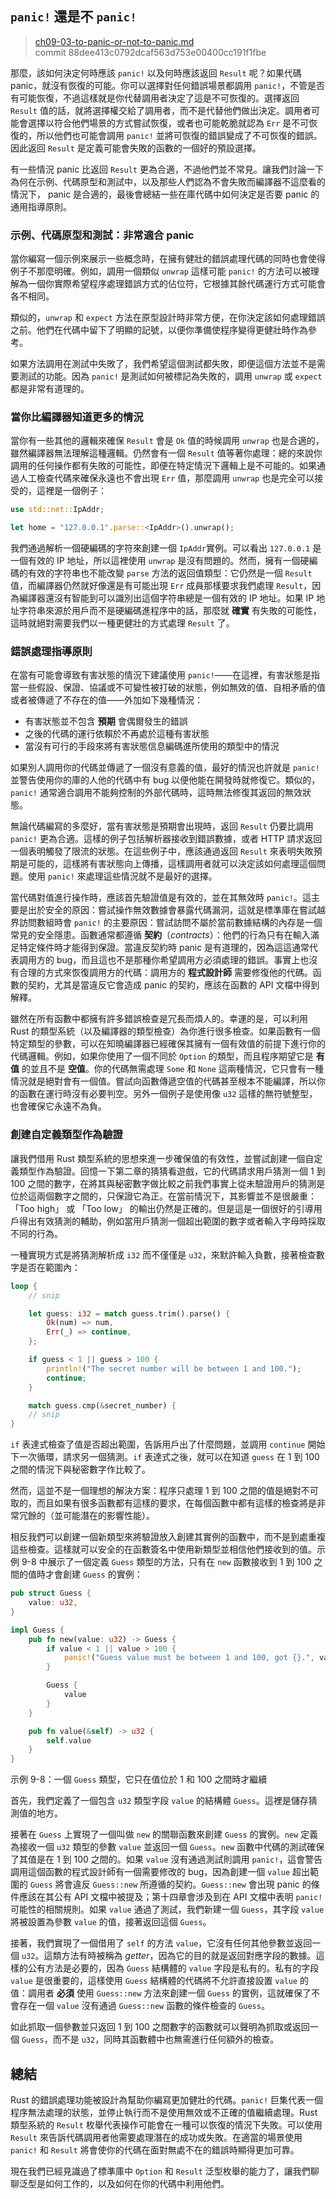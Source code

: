 ## `panic!` 還是不 `panic!`

> [ch09-03-to-panic-or-not-to-panic.md](https://github.com/rust-lang/book/blob/master/second-edition/src/ch09-03-to-panic-or-not-to-panic.md)
> <br>
> commit 88dee413c0792dcaf563d753e00400cc191f1fbe

那麼，該如何決定何時應該 `panic!` 以及何時應該返回 `Result` 呢？如果代碼 panic，就沒有恢復的可能。你可以選擇對任何錯誤場景都調用 `panic!`，不管是否有可能恢復，不過這樣就是你代替調用者決定了這是不可恢復的。選擇返回 `Result` 值的話，就將選擇權交給了調用者，而不是代替他們做出決定。調用者可能會選擇以符合他們場景的方式嘗試恢復，或者也可能乾脆就認為 `Err` 是不可恢復的，所以他們也可能會調用 `panic!` 並將可恢復的錯誤變成了不可恢復的錯誤。因此返回 `Result` 是定義可能會失敗的函數的一個好的預設選擇。

有一些情況 panic 比返回 `Result` 更為合適，不過他們並不常見。讓我們討論一下為何在示例、代碼原型和測試中，以及那些人們認為不會失敗而編譯器不這麼看的情況下， panic 是合適的，最後會總結一些在庫代碼中如何決定是否要 panic 的通用指導原則。

### 示例、代碼原型和測試：非常適合 panic

當你編寫一個示例來展示一些概念時，在擁有健壯的錯誤處理代碼的同時也會使得例子不那麼明確。例如，調用一個類似 `unwrap` 這樣可能 `panic!` 的方法可以被理解為一個你實際希望程序處理錯誤方式的佔位符，它根據其餘代碼運行方式可能會各不相同。

類似的，`unwrap` 和 `expect` 方法在原型設計時非常方便，在你決定該如何處理錯誤之前。他們在代碼中留下了明顯的記號，以便你準備使程序變得更健壯時作為參考。

如果方法調用在測試中失敗了，我們希望這個測試都失敗，即便這個方法並不是需要測試的功能。因為 `panic!` 是測試如何被標記為失敗的，調用 `unwrap` 或 `expect` 都是非常有道理的。

### 當你比編譯器知道更多的情況

當你有一些其他的邏輯來確保 `Result` 會是 `Ok` 值的時候調用 `unwrap` 也是合適的，雖然編譯器無法理解這種邏輯。仍然會有一個 `Result` 值等著你處理：總的來說你調用的任何操作都有失敗的可能性，即便在特定情況下邏輯上是不可能的。如果通過人工檢查代碼來確保永遠也不會出現 `Err` 值，那麼調用 `unwrap` 也是完全可以接受的，這裡是一個例子：

```rust
use std::net::IpAddr;

let home = "127.0.0.1".parse::<IpAddr>().unwrap();
```

我們通過解析一個硬編碼的字符來創建一個 `IpAddr`實例。可以看出 `127.0.0.1` 是一個有效的 IP 地址，所以這裡使用 `unwrap` 是沒有問題的。然而，擁有一個硬編碼的有效的字符串也不能改變 `parse` 方法的返回值類型：它仍然是一個 `Result` 值，而編譯器仍然就好像還是有可能出現 `Err` 成員那樣要求我們處理 `Result`，因為編譯器還沒有智能到可以識別出這個字符串總是一個有效的 IP 地址。如果 IP 地址字符串來源於用戶而不是硬編碼進程序中的話，那麼就 **確實** 有失敗的可能性，這時就絕對需要我們以一種更健壯的方式處理 `Result` 了。

### 錯誤處理指導原則

在當有可能會導致有害狀態的情況下建議使用 `panic!`——在這裡，有害狀態是指當一些假設、保證、協議或不可變性被打破的狀態，例如無效的值、自相矛盾的值或者被傳遞了不存在的值——外加如下幾種情況：

* 有害狀態並不包含 **預期** 會偶爾發生的錯誤
* 之後的代碼的運行依賴於不再處於這種有害狀態
* 當沒有可行的手段來將有害狀態信息編碼進所使用的類型中的情況

如果別人調用你的代碼並傳遞了一個沒有意義的值，最好的情況也許就是 `panic!` 並警告使用你的庫的人他的代碼中有 bug 以便他能在開發時就修復它。類似的，`panic!` 通常適合調用不能夠控制的外部代碼時，這時無法修復其返回的無效狀態。

無論代碼編寫的多麼好，當有害狀態是預期會出現時，返回 `Result` 仍要比調用 `panic!` 更為合適。這樣的例子包括解析器接收到錯誤數據，或者 HTTP 請求返回一個表明觸發了限流的狀態。在這些例子中，應該通過返回 `Result` 來表明失敗預期是可能的，這樣將有害狀態向上傳播，這樣調用者就可以決定該如何處理這個問題。使用 `panic!` 來處理這些情況就不是最好的選擇。

當代碼對值進行操作時，應該首先驗證值是有效的，並在其無效時 `panic!`。這主要是出於安全的原因：嘗試操作無效數據會暴露代碼漏洞，這就是標準庫在嘗試越界訪問數組時會 `panic!` 的主要原因：嘗試訪問不屬於當前數據結構的內存是一個常見的安全隱患。函數通常都遵循 **契約**（*contracts*）：他們的行為只有在輸入滿足特定條件時才能得到保證。當違反契約時 panic 是有道理的，因為這這通常代表調用方的 bug，而且這也不是那種你希望調用方必須處理的錯誤。事實上也沒有合理的方式來恢復調用方的代碼：調用方的 **程式設計師** 需要修復他的代碼。函數的契約，尤其是當違反它會造成 panic 的契約，應該在函數的 API 文檔中得到解釋。

雖然在所有函數中都擁有許多錯誤檢查是冗長而煩人的。幸運的是，可以利用 Rust 的類型系統（以及編譯器的類型檢查）為你進行很多檢查。如果函數有一個特定類型的參數，可以在知曉編譯器已經確保其擁有一個有效值的前提下進行你的代碼邏輯。例如，如果你使用了一個不同於 `Option` 的類型，而且程序期望它是 **有值** 的並且不是 **空值**。你的代碼無需處理 `Some` 和 `None` 這兩種情況，它只會有一種情況就是絕對會有一個值。嘗試向函數傳遞空值的代碼甚至根本不能編譯，所以你的函數在運行時沒有必要判空。另外一個例子是使用像 `u32` 這樣的無符號整型，也會確保它永遠不為負。

### 創建自定義類型作為驗證

讓我們借用 Rust 類型系統的思想來進一步確保值的有效性，並嘗試創建一個自定義類型作為驗證。回憶一下第二章的猜猜看遊戲，它的代碼請求用戶猜測一個 1 到 100 之間的數字，在將其與秘密數字做比較之前我們事實上從未驗證用戶的猜測是位於這兩個數字之間的，只保證它為正。在當前情況下，其影響並不是很嚴重：「Too high」 或 「Too low」 的輸出仍然是正確的。但是這是一個很好的引導用戶得出有效猜測的輔助，例如當用戶猜測一個超出範圍的數字或者輸入字母時採取不同的行為。

一種實現方式是將猜測解析成 `i32` 而不僅僅是 `u32`，來默許輸入負數，接著檢查數字是否在範圍內：

```rust
loop {
    // snip

    let guess: i32 = match guess.trim().parse() {
        Ok(num) => num,
        Err(_) => continue,
    };

    if guess < 1 || guess > 100 {
        println!("The secret number will be between 1 and 100.");
        continue;
    }

    match guess.cmp(&secret_number) {
    // snip
}
```

`if` 表達式檢查了值是否超出範圍，告訴用戶出了什麼問題，並調用 `continue` 開始下一次循環，請求另一個猜測。`if` 表達式之後，就可以在知道 `guess` 在 1 到 100 之間的情況下與秘密數字作比較了。

然而，這並不是一個理想的解決方案：程序只處理 1 到 100 之間的值是絕對不可取的，而且如果有很多函數都有這樣的要求，在每個函數中都有這樣的檢查將是非常冗餘的（並可能潛在的影響性能）。

相反我們可以創建一個新類型來將驗證放入創建其實例的函數中，而不是到處重複這些檢查。這樣就可以安全的在函數簽名中使用新類型並相信他們接收到的值。示例 9-8 中展示了一個定義 `Guess` 類型的方法，只有在 `new` 函數接收到 1 到 100 之間的值時才會創建 `Guess` 的實例：

```rust
pub struct Guess {
    value: u32,
}

impl Guess {
    pub fn new(value: u32) -> Guess {
        if value < 1 || value > 100 {
            panic!("Guess value must be between 1 and 100, got {}.", value);
        }

        Guess {
            value
        }
    }

    pub fn value(&self) -> u32 {
        self.value
    }
}
```

<span class="caption">示例 9-8：一個 `Guess` 類型，它只在值位於 1 和 100 之間時才繼續</span>

首先，我們定義了一個包含 `u32` 類型字段 `value` 的結構體 `Guess`。這裡是儲存猜測值的地方。

接著在 `Guess` 上實現了一個叫做 `new` 的關聯函數來創建 `Guess` 的實例。`new` 定義為接收一個 `u32` 類型的參數 `value` 並返回一個 `Guess`。`new` 函數中代碼的測試確保了其值是在 1 到 100 之間的。如果 `value` 沒有通過測試則調用 `panic!`，這會警告調用這個函數的程式設計師有一個需要修改的 bug，因為創建一個 `value` 超出範圍的 `Guess` 將會違反 `Guess::new` 所遵循的契約。`Guess::new` 會出現 panic 的條件應該在其公有 API 文檔中被提及；第十四章會涉及到在 API 文檔中表明 `panic!` 可能性的相關規則。如果 `value` 通過了測試，我們新建一個 `Guess`，其字段 `value` 將被設置為參數 `value` 的值，接著返回這個 `Guess`。

接著，我們實現了一個借用了 `self` 的方法 `value`，它沒有任何其他參數並返回一個 `u32`。這類方法有時被稱為 *getter*，因為它的目的就是返回對應字段的數據。這樣的公有方法是必要的，因為 `Guess` 結構體的 `value` 字段是私有的。私有的字段 `value` 是很重要的，這樣使用 `Guess` 結構體的代碼將不允許直接設置 `value` 的值：調用者 **必須** 使用 `Guess::new` 方法來創建一個 `Guess` 的實例，這就確保了不會存在一個 `value` 沒有通過 `Guess::new` 函數的條件檢查的 `Guess`。

如此抓取一個參數並只返回 1 到 100 之間數字的函數就可以聲明為抓取或返回一個 `Guess`，而不是 `u32`，同時其函數體中也無需進行任何額外的檢查。

## 總結

Rust 的錯誤處理功能被設計為幫助你編寫更加健壯的代碼。`panic!` 巨集代表一個程序無法處理的狀態，並停止執行而不是使用無效或不正確的值繼續處理。Rust 類型系統的 `Result` 枚舉代表操作可能會在一種可以恢復的情況下失敗。可以使用 `Result` 來告訴代碼調用者他需要處理潛在的成功或失敗。在適當的場景使用 `panic!` 和 `Result` 將會使你的代碼在面對無處不在的錯誤時顯得更加可靠。

現在我們已經見識過了標準庫中 `Option` 和 `Result` 泛型枚舉的能力了，讓我們聊聊泛型是如何工作的，以及如何在你的代碼中利用他們。